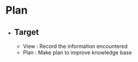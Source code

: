 # Plan
+ ## Target
	+ View : Record the information encountered
	+ Plan : Make plan to improve knowledge base
